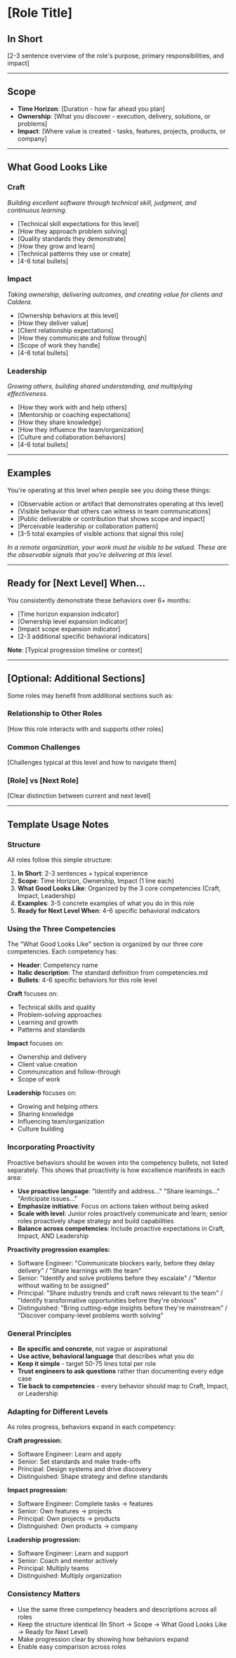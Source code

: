# [Role Title]

## In Short

[2-3 sentence overview of the role's purpose, primary responsibilities, and impact]

---

## Scope

- **Time Horizon**: [Duration - how far ahead you plan]
- **Ownership**: [What you discover - execution, delivery, solutions, or problems]
- **Impact**: [Where value is created - tasks, features, projects, products, or company]

---

## What Good Looks Like

### Craft
*Building excellent software through technical skill, judgment, and continuous learning.*

- [Technical skill expectations for this level]
- [How they approach problem solving]
- [Quality standards they demonstrate]
- [How they grow and learn]
- [Technical patterns they use or create]
- [4-6 total bullets]

### Impact
*Taking ownership, delivering outcomes, and creating value for clients and Caldera.*

- [Ownership behaviors at this level]
- [How they deliver value]
- [Client relationship expectations]
- [How they communicate and follow through]
- [Scope of work they handle]
- [4-6 total bullets]

### Leadership
*Growing others, building shared understanding, and multiplying effectiveness.*

- [How they work with and help others]
- [Mentorship or coaching expectations]
- [How they share knowledge]
- [How they influence the team/organization]
- [Culture and collaboration behaviors]
- [4-6 total bullets]

---

## Examples

You're operating at this level when people see you doing these things:

- [Observable action or artifact that demonstrates operating at this level]
- [Visible behavior that others can witness in team communications]
- [Public deliverable or contribution that shows scope and impact]
- [Perceivable leadership or collaboration pattern]
- [3-5 total examples of visible actions that signal this role]

*In a remote organization, your work must be visible to be valued. These are the observable signals that you're delivering at this level.*

---

## Ready for [Next Level] When...

You consistently demonstrate these behaviors over 6+ months:

- [Time horizon expansion indicator]
- [Ownership level expansion indicator]
- [Impact scope expansion indicator]
- [2-3 additional specific behavioral indicators]

**Note**: [Typical progression timeline or context]

---

## [Optional: Additional Sections]

Some roles may benefit from additional sections such as:

### Relationship to Other Roles
[How this role interacts with and supports other roles]

### Common Challenges
[Challenges typical at this level and how to navigate them]

### [Role] vs [Next Role]
[Clear distinction between current and next level]

---

## Template Usage Notes

### Structure

All roles follow this simple structure:
1. **In Short**: 2-3 sentences + typical experience
2. **Scope**: Time Horizon, Ownership, Impact (1 line each)
3. **What Good Looks Like**: Organized by the 3 core competencies (Craft, Impact, Leadership)
4. **Examples**: 3-5 concrete examples of what you do in this role
5. **Ready for Next Level When**: 4-6 specific behavioral indicators

### Using the Three Competencies

The "What Good Looks Like" section is organized by our three core competencies. Each competency has:
- **Header**: Competency name
- **Italic description**: The standard definition from competencies.md
- **Bullets**: 4-6 specific behaviors for this role level

**Craft** focuses on:
- Technical skills and quality
- Problem-solving approaches
- Learning and growth
- Patterns and standards

**Impact** focuses on:
- Ownership and delivery
- Client value creation
- Communication and follow-through
- Scope of work

**Leadership** focuses on:
- Growing and helping others
- Sharing knowledge
- Influencing team/organization
- Culture building

### Incorporating Proactivity

Proactive behaviors should be woven into the competency bullets, not listed separately. This shows that proactivity is how excellence manifests in each area:

- **Use proactive language**: "Identify and address..." "Share learnings..." "Anticipate issues..."
- **Emphasize initiative**: Focus on actions taken without being asked
- **Scale with level**: Junior roles proactively communicate and learn; senior roles proactively shape strategy and build capabilities
- **Balance across competencies**: Include proactive expectations in Craft, Impact, AND Leadership

**Proactivity progression examples:**
- Software Engineer: "Communicate blockers early, before they delay delivery" / "Share learnings with the team"
- Senior: "Identify and solve problems before they escalate" / "Mentor without waiting to be assigned"
- Principal: "Share industry trends and craft news relevant to the team" / "Identify transformative opportunities before they're obvious"
- Distinguished: "Bring cutting-edge insights before they're mainstream" / "Discover company-level problems worth solving"

### General Principles

- **Be specific and concrete**, not vague or aspirational
- **Use active, behavioral language** that describes what you do
- **Keep it simple** - target 50-75 lines total per role
- **Trust engineers to ask questions** rather than documenting every edge case
- **Tie back to competencies** - every behavior should map to Craft, Impact, or Leadership

### Adapting for Different Levels

As roles progress, behaviors expand in each competency:

**Craft progression:**
- Software Engineer: Learn and apply
- Senior: Set standards and make trade-offs
- Principal: Design systems and drive discovery
- Distinguished: Shape strategy and define standards

**Impact progression:**
- Software Engineer: Complete tasks → features
- Senior: Own features → projects
- Principal: Own projects → products
- Distinguished: Own products → company

**Leadership progression:**
- Software Engineer: Learn and support
- Senior: Coach and mentor actively
- Principal: Multiply teams
- Distinguished: Multiply organization

### Consistency Matters

- Use the same three competency headers and descriptions across all roles
- Keep the structure identical (In Short → Scope → What Good Looks Like → Ready for Next Level)
- Make progression clear by showing how behaviors expand
- Enable easy comparison across roles

